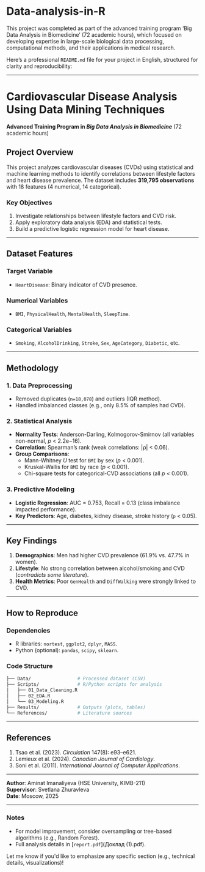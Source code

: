# Data-analysis-in-R
This project was completed as part of the advanced training program ‘Big Data Analysis in Biomedicine’ (72 academic hours), which focused on developing expertise in large-scale biological data processing, computational methods, and their applications in medical research.

Here’s a professional `README.md` file for your project in English, structured for clarity and reproducibility:

---

# **Cardiovascular Disease Analysis Using Data Mining Techniques**  
**Advanced Training Program in *Big Data Analysis in Biomedicine*** (72 academic hours)  

## **Project Overview**  
This project analyzes cardiovascular diseases (CVDs) using statistical and machine learning methods to identify correlations between lifestyle factors and heart disease prevalence. The dataset includes **319,795 observations** with 18 features (4 numerical, 14 categorical).  

### **Key Objectives**  
1. Investigate relationships between lifestyle factors and CVD risk.  
2. Apply exploratory data analysis (EDA) and statistical tests.  
3. Build a predictive logistic regression model for heart disease.  

---

## **Dataset Features**  
### **Target Variable**  
- `HeartDisease`: Binary indicator of CVD presence.  

### **Numerical Variables**  
- `BMI`, `PhysicalHealth`, `MentalHealth`, `SleepTime`.  

### **Categorical Variables**  
- `Smoking`, `AlcoholDrinking`, `Stroke`, `Sex`, `AgeCategory`, `Diabetic`, etc.  

---

## **Methodology**  
### **1. Data Preprocessing**  
- Removed duplicates (`n=18,078`) and outliers (IQR method).  
- Handled imbalanced classes (e.g., only 8.5% of samples had CVD).  

### **2. Statistical Analysis**  
- **Normality Tests**: Anderson-Darling, Kolmogorov-Smirnov (all variables non-normal, *p* < 2.2e−16).  
- **Correlation**: Spearman’s rank (weak correlations: |ρ| < 0.06).  
- **Group Comparisons**:  
  - Mann-Whitney *U* test for `BMI` by sex (*p* < 0.001).  
  - Kruskal-Wallis for `BMI` by race (*p* < 0.001).  
  - Chi-square tests for categorical-CVD associations (all *p* < 0.001).  

### **3. Predictive Modeling**  
- **Logistic Regression**: AUC = 0.753, Recall = 0.13 (class imbalance impacted performance).  
- **Key Predictors**: Age, diabetes, kidney disease, stroke history (`p` < 0.05).  

---

## **Key Findings**  
1. **Demographics**: Men had higher CVD prevalence (61.9% vs. 47.7% in women).  
2. **Lifestyle**: No strong correlation between alcohol/smoking and CVD (*contradicts some literature*).  
3. **Health Metrics**: Poor `GenHealth` and `DiffWalking` were strongly linked to CVD.  

---

## **How to Reproduce**  
### **Dependencies**  
- R libraries: `nortest`, `ggplot2`, `dplyr`, `MASS`.  
- Python (optional): `pandas`, `scipy`, `sklearn`.  

### **Code Structure**  
```bash
├── Data/                 # Processed dataset (CSV)  
├── Scripts/              # R/Python scripts for analysis  
│   ├── 01_Data_Cleaning.R  
│   ├── 02_EDA.R  
│   └── 03_Modeling.R  
├── Results/              # Outputs (plots, tables)  
└── References/           # Literature sources  
```

---

## **References**  
1. Tsao et al. (2023). *Circulation* 147(8): e93–e621.  
2. Lemieux et al. (2024). *Canadian Journal of Cardiology*.  
3. Soni et al. (2011). *International Journal of Computer Applications*.  

---

**Author**: Aminat Imanaliyeva (HSE University, KIMB-211)  
**Supervisor**: Svetlana Zhuravleva  
**Date**: Moscow, 2025  

--- 

### **Notes**  
- For model improvement, consider oversampling or tree-based algorithms (e.g., Random Forest).  
- Full analysis details in [`report.pdf`](Доклад (1).pdf).  

Let me know if you'd like to emphasize any specific section (e.g., technical details, visualizations)!
